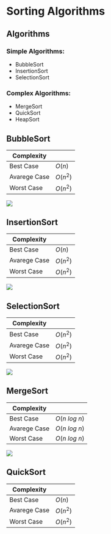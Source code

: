 # Sorting Algorithms

## **Algorithms**
### Simple Algorithms:
  - BubbleSort
  - InsertionSort
  - SelectionSort

### Complex Algorithms:
  - MergeSort
  - QuickSort
  - HeapSort

## **BubbleSort**
| Complexity |   |
|---|---|
| Best Case | $O(n)$ |
| Avarege Case | $O(n^2)$ |
| Worst Case | $O(n^2)$ |

![](https://upload.wikimedia.org/wikipedia/commons/c/c8/Bubble-sort-example-300px.gif)

## **InsertionSort**
| Complexity |   |
|---|---|
| Best Case | $O(n)$ |
| Avarege Case | $O(n^2)$ |
| Worst Case | $O(n^2)$ |

![](https://upload.wikimedia.org/wikipedia/commons/0/0f/Insertion-sort-example-300px.gif)

## **SelectionSort**
| Complexity |   |
|---|---|
| Best Case | $O(n^2)$ |
| Avarege Case | $O(n^2)$ |
| Worst Case | $O(n^2)$ |

![](https://upload.wikimedia.org/wikipedia/commons/9/94/Selection-Sort-Animation.gif)

## **MergeSort**
| Complexity |   |
|---|---|
| Best Case | $O(n$ $log$ $n)$ |
| Avarege Case | $O(n$ $log$ $n)$ |
| Worst Case | $O(n$ $log$ $n)$ |

![](https://upload.wikimedia.org/wikipedia/commons/c/cc/Merge-sort-example-300px.gif)

## **QuickSort**
| Complexity |   |
|---|---|
| Best Case | $O(n)$ |
| Avarege Case | $O(n^2)$ |
| Worst Case | $O(n^2)$ |

